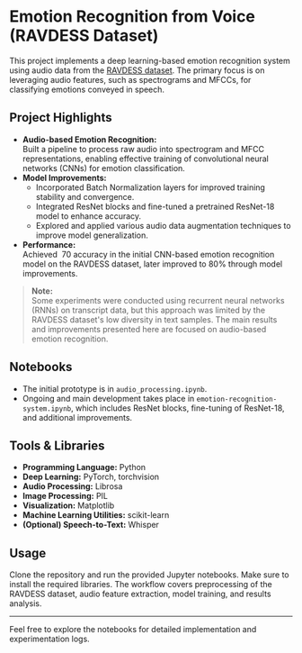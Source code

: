 # Emotion Recognition from Voice (RAVDESS Dataset)

This project implements a deep learning-based emotion recognition system using audio data from the [RAVDESS dataset](https://zenodo.org/record/1188976). The primary focus is on leveraging audio features, such as spectrograms and MFCCs, for classifying emotions conveyed in speech.

## Project Highlights

- **Audio-based Emotion Recognition:**  
  Built a pipeline to process raw audio into spectrogram and MFCC representations, enabling effective training of convolutional neural networks (CNNs) for emotion classification.
- **Model Improvements:**  
  - Incorporated Batch Normalization layers for improved training stability and convergence.
  - Integrated ResNet blocks and fine-tuned a pretrained ResNet-18 model to enhance accuracy.
  - Explored and applied various audio data augmentation techniques to improve model generalization.
- **Performance:**  
  Achieved $~70%$ accuracy in the initial CNN-based emotion recognition model on the RAVDESS dataset, later improved to 80% through model improvements.

> **Note:**  
> Some experiments were conducted using recurrent neural networks (RNNs) on transcript data, but this approach was limited by the RAVDESS dataset's low diversity in text samples. The main results and improvements presented here are focused on audio-based emotion recognition.

## Notebooks

- The initial prototype is in `audio_processing.ipynb`.
- Ongoing and main development takes place in `emotion-recognition-system.ipynb`, which includes ResNet blocks, fine-tuning of ResNet-18, and additional improvements.

## Tools & Libraries

- **Programming Language:** Python
- **Deep Learning:** PyTorch, torchvision
- **Audio Processing:** Librosa
- **Image Processing:** PIL
- **Visualization:** Matplotlib
- **Machine Learning Utilities:** scikit-learn
- **(Optional) Speech-to-Text:** Whisper

## Usage

Clone the repository and run the provided Jupyter notebooks. Make sure to install the required libraries. The workflow covers preprocessing of the RAVDESS dataset, audio feature extraction, model training, and results analysis.

---

Feel free to explore the notebooks for detailed implementation and experimentation logs.
